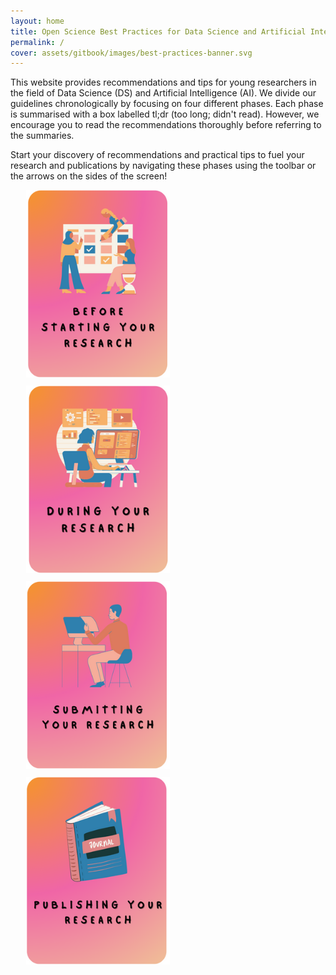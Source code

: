 ```yaml
---
layout: home
title: Open Science Best Practices for Data Science and Artificial Intelligence
permalink: /
cover: assets/gitbook/images/best-practices-banner.svg
---
```


This website provides recommendations and tips for young researchers in the field of Data Science
(DS) and Artificial Intelligence (AI). We divide our guidelines chronologically by focusing on four different phases. Each phase is summarised with a box labelled tl;dr (too long; didn't read). However, we encourage you to read  the recommendations thoroughly before referring to the summaries.

Start your discovery of recommendations and practical tips to fuel your research and publications by navigating these phases using the toolbar or the arrows on the sides of the screen!

<div style="margin: 0 auto;
    text-align: left;
    width: 90%;">
     <a href="https://nfdi4ds.github.io/ds-best-practices/jekyll/2019-04-27-before_research.html"><img src="assets/gitbook/images/before-small.png"
     alt=""
     style="align: center; margin-right: 10px; margin-bottom: 10px; height: 300px; width: 230px;" /></a>
     <a href="https://nfdi4ds.github.io/ds-best-practices/jekyll/2019-04-28-during_research.html"><img src="assets/gitbook/images/during-small.png"
     alt=""
     style="align: center; margin-right: 10px; margin-bottom: 10px; height: 300px; width: 230px;" /></a>
     <a href="https://nfdi4ds.github.io/ds-best-practices/jekyll/2019-04-29-submitting.html"><img src="assets/gitbook/images/submitting-small.png"
     alt=""
     style="align: center; margin-right: 10px; margin-bottom: 10px; height: 300px; width: 230px;" /></a>
     <a href="https://nfdi4ds.github.io/ds-best-practices/jekyll/2021-08-10-publishing.html"><img src="assets/gitbook/images/publishing-small.png"
     alt=""
     style="align: center; margin-right: 10px; margin-bottom: 10px; height: 300px; width: 230px;" /></a>
</div>

